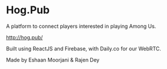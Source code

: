 # Hog.Pub
A platform to connect players interested in playing Among Us. 

http://hog.pub/

Built using ReactJS and Firebase, with Daily.co for our WebRTC. 

Made by Eshaan Moorjani & Rajen Dey
